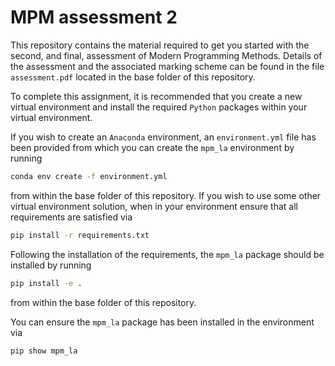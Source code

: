 # MPM assessment 2

This repository contains the material required to get you started with the
second, and final, assessment of Modern Programming Methods. Details of the assessment and the
associated marking scheme can be found in the file `assessment.pdf` located in the base folder
of this repository.

To complete this assignment, it is recommended that
you create a new virtual environment and install the required `Python` packages
within your virtual environment.

If you wish to create an `Anaconda` environment, an `environment.yml` file has
been provided from which you can create the `mpm_la` environment
by running
```bash
conda env create -f environment.yml
```
from within the base folder of this repository. If you wish to use some other virtual environment solution,
when in your environment ensure that all requirements are satisfied via
```bash
pip install -r requirements.txt
```

Following the installation of the requirements, the `mpm_la` package should be installed by running
```bash
pip install -e .
```
from within the base folder of this repository.

You can ensure the `mpm_la` package has been installed in the environment via
```bash
pip show mpm_la
```
